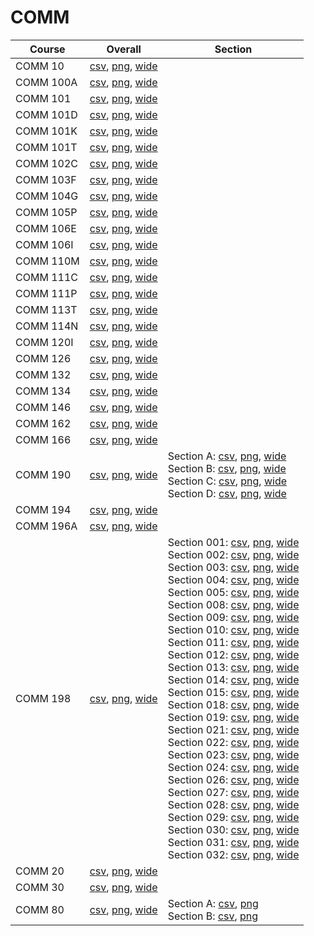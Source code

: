 # COMM

| Course | Overall | Section |
| ------ | ------- | ------- |
| COMM 10 | [csv](https://github.com/UCSD-Historical-Enrollment-Data/2023Fall/blob/main/overall/COMM%2010.csv), [png](https://raw.githubusercontent.com/UCSD-Historical-Enrollment-Data/2023Fall/main/plot_overall/COMM%2010.png), [wide](https://raw.githubusercontent.com/UCSD-Historical-Enrollment-Data/2023Fall/main/plot_overall_wide/COMM%2010.png) |  |
| COMM 100A | [csv](https://github.com/UCSD-Historical-Enrollment-Data/2023Fall/blob/main/overall/COMM%20100A.csv), [png](https://raw.githubusercontent.com/UCSD-Historical-Enrollment-Data/2023Fall/main/plot_overall/COMM%20100A.png), [wide](https://raw.githubusercontent.com/UCSD-Historical-Enrollment-Data/2023Fall/main/plot_overall_wide/COMM%20100A.png) |  |
| COMM 101 | [csv](https://github.com/UCSD-Historical-Enrollment-Data/2023Fall/blob/main/overall/COMM%20101.csv), [png](https://raw.githubusercontent.com/UCSD-Historical-Enrollment-Data/2023Fall/main/plot_overall/COMM%20101.png), [wide](https://raw.githubusercontent.com/UCSD-Historical-Enrollment-Data/2023Fall/main/plot_overall_wide/COMM%20101.png) |  |
| COMM 101D | [csv](https://github.com/UCSD-Historical-Enrollment-Data/2023Fall/blob/main/overall/COMM%20101D.csv), [png](https://raw.githubusercontent.com/UCSD-Historical-Enrollment-Data/2023Fall/main/plot_overall/COMM%20101D.png), [wide](https://raw.githubusercontent.com/UCSD-Historical-Enrollment-Data/2023Fall/main/plot_overall_wide/COMM%20101D.png) |  |
| COMM 101K | [csv](https://github.com/UCSD-Historical-Enrollment-Data/2023Fall/blob/main/overall/COMM%20101K.csv), [png](https://raw.githubusercontent.com/UCSD-Historical-Enrollment-Data/2023Fall/main/plot_overall/COMM%20101K.png), [wide](https://raw.githubusercontent.com/UCSD-Historical-Enrollment-Data/2023Fall/main/plot_overall_wide/COMM%20101K.png) |  |
| COMM 101T | [csv](https://github.com/UCSD-Historical-Enrollment-Data/2023Fall/blob/main/overall/COMM%20101T.csv), [png](https://raw.githubusercontent.com/UCSD-Historical-Enrollment-Data/2023Fall/main/plot_overall/COMM%20101T.png), [wide](https://raw.githubusercontent.com/UCSD-Historical-Enrollment-Data/2023Fall/main/plot_overall_wide/COMM%20101T.png) |  |
| COMM 102C | [csv](https://github.com/UCSD-Historical-Enrollment-Data/2023Fall/blob/main/overall/COMM%20102C.csv), [png](https://raw.githubusercontent.com/UCSD-Historical-Enrollment-Data/2023Fall/main/plot_overall/COMM%20102C.png), [wide](https://raw.githubusercontent.com/UCSD-Historical-Enrollment-Data/2023Fall/main/plot_overall_wide/COMM%20102C.png) |  |
| COMM 103F | [csv](https://github.com/UCSD-Historical-Enrollment-Data/2023Fall/blob/main/overall/COMM%20103F.csv), [png](https://raw.githubusercontent.com/UCSD-Historical-Enrollment-Data/2023Fall/main/plot_overall/COMM%20103F.png), [wide](https://raw.githubusercontent.com/UCSD-Historical-Enrollment-Data/2023Fall/main/plot_overall_wide/COMM%20103F.png) |  |
| COMM 104G | [csv](https://github.com/UCSD-Historical-Enrollment-Data/2023Fall/blob/main/overall/COMM%20104G.csv), [png](https://raw.githubusercontent.com/UCSD-Historical-Enrollment-Data/2023Fall/main/plot_overall/COMM%20104G.png), [wide](https://raw.githubusercontent.com/UCSD-Historical-Enrollment-Data/2023Fall/main/plot_overall_wide/COMM%20104G.png) |  |
| COMM 105P | [csv](https://github.com/UCSD-Historical-Enrollment-Data/2023Fall/blob/main/overall/COMM%20105P.csv), [png](https://raw.githubusercontent.com/UCSD-Historical-Enrollment-Data/2023Fall/main/plot_overall/COMM%20105P.png), [wide](https://raw.githubusercontent.com/UCSD-Historical-Enrollment-Data/2023Fall/main/plot_overall_wide/COMM%20105P.png) |  |
| COMM 106E | [csv](https://github.com/UCSD-Historical-Enrollment-Data/2023Fall/blob/main/overall/COMM%20106E.csv), [png](https://raw.githubusercontent.com/UCSD-Historical-Enrollment-Data/2023Fall/main/plot_overall/COMM%20106E.png), [wide](https://raw.githubusercontent.com/UCSD-Historical-Enrollment-Data/2023Fall/main/plot_overall_wide/COMM%20106E.png) |  |
| COMM 106I | [csv](https://github.com/UCSD-Historical-Enrollment-Data/2023Fall/blob/main/overall/COMM%20106I.csv), [png](https://raw.githubusercontent.com/UCSD-Historical-Enrollment-Data/2023Fall/main/plot_overall/COMM%20106I.png), [wide](https://raw.githubusercontent.com/UCSD-Historical-Enrollment-Data/2023Fall/main/plot_overall_wide/COMM%20106I.png) |  |
| COMM 110M | [csv](https://github.com/UCSD-Historical-Enrollment-Data/2023Fall/blob/main/overall/COMM%20110M.csv), [png](https://raw.githubusercontent.com/UCSD-Historical-Enrollment-Data/2023Fall/main/plot_overall/COMM%20110M.png), [wide](https://raw.githubusercontent.com/UCSD-Historical-Enrollment-Data/2023Fall/main/plot_overall_wide/COMM%20110M.png) |  |
| COMM 111C | [csv](https://github.com/UCSD-Historical-Enrollment-Data/2023Fall/blob/main/overall/COMM%20111C.csv), [png](https://raw.githubusercontent.com/UCSD-Historical-Enrollment-Data/2023Fall/main/plot_overall/COMM%20111C.png), [wide](https://raw.githubusercontent.com/UCSD-Historical-Enrollment-Data/2023Fall/main/plot_overall_wide/COMM%20111C.png) |  |
| COMM 111P | [csv](https://github.com/UCSD-Historical-Enrollment-Data/2023Fall/blob/main/overall/COMM%20111P.csv), [png](https://raw.githubusercontent.com/UCSD-Historical-Enrollment-Data/2023Fall/main/plot_overall/COMM%20111P.png), [wide](https://raw.githubusercontent.com/UCSD-Historical-Enrollment-Data/2023Fall/main/plot_overall_wide/COMM%20111P.png) |  |
| COMM 113T | [csv](https://github.com/UCSD-Historical-Enrollment-Data/2023Fall/blob/main/overall/COMM%20113T.csv), [png](https://raw.githubusercontent.com/UCSD-Historical-Enrollment-Data/2023Fall/main/plot_overall/COMM%20113T.png), [wide](https://raw.githubusercontent.com/UCSD-Historical-Enrollment-Data/2023Fall/main/plot_overall_wide/COMM%20113T.png) |  |
| COMM 114N | [csv](https://github.com/UCSD-Historical-Enrollment-Data/2023Fall/blob/main/overall/COMM%20114N.csv), [png](https://raw.githubusercontent.com/UCSD-Historical-Enrollment-Data/2023Fall/main/plot_overall/COMM%20114N.png), [wide](https://raw.githubusercontent.com/UCSD-Historical-Enrollment-Data/2023Fall/main/plot_overall_wide/COMM%20114N.png) |  |
| COMM 120I | [csv](https://github.com/UCSD-Historical-Enrollment-Data/2023Fall/blob/main/overall/COMM%20120I.csv), [png](https://raw.githubusercontent.com/UCSD-Historical-Enrollment-Data/2023Fall/main/plot_overall/COMM%20120I.png), [wide](https://raw.githubusercontent.com/UCSD-Historical-Enrollment-Data/2023Fall/main/plot_overall_wide/COMM%20120I.png) |  |
| COMM 126 | [csv](https://github.com/UCSD-Historical-Enrollment-Data/2023Fall/blob/main/overall/COMM%20126.csv), [png](https://raw.githubusercontent.com/UCSD-Historical-Enrollment-Data/2023Fall/main/plot_overall/COMM%20126.png), [wide](https://raw.githubusercontent.com/UCSD-Historical-Enrollment-Data/2023Fall/main/plot_overall_wide/COMM%20126.png) |  |
| COMM 132 | [csv](https://github.com/UCSD-Historical-Enrollment-Data/2023Fall/blob/main/overall/COMM%20132.csv), [png](https://raw.githubusercontent.com/UCSD-Historical-Enrollment-Data/2023Fall/main/plot_overall/COMM%20132.png), [wide](https://raw.githubusercontent.com/UCSD-Historical-Enrollment-Data/2023Fall/main/plot_overall_wide/COMM%20132.png) |  |
| COMM 134 | [csv](https://github.com/UCSD-Historical-Enrollment-Data/2023Fall/blob/main/overall/COMM%20134.csv), [png](https://raw.githubusercontent.com/UCSD-Historical-Enrollment-Data/2023Fall/main/plot_overall/COMM%20134.png), [wide](https://raw.githubusercontent.com/UCSD-Historical-Enrollment-Data/2023Fall/main/plot_overall_wide/COMM%20134.png) |  |
| COMM 146 | [csv](https://github.com/UCSD-Historical-Enrollment-Data/2023Fall/blob/main/overall/COMM%20146.csv), [png](https://raw.githubusercontent.com/UCSD-Historical-Enrollment-Data/2023Fall/main/plot_overall/COMM%20146.png), [wide](https://raw.githubusercontent.com/UCSD-Historical-Enrollment-Data/2023Fall/main/plot_overall_wide/COMM%20146.png) |  |
| COMM 162 | [csv](https://github.com/UCSD-Historical-Enrollment-Data/2023Fall/blob/main/overall/COMM%20162.csv), [png](https://raw.githubusercontent.com/UCSD-Historical-Enrollment-Data/2023Fall/main/plot_overall/COMM%20162.png), [wide](https://raw.githubusercontent.com/UCSD-Historical-Enrollment-Data/2023Fall/main/plot_overall_wide/COMM%20162.png) |  |
| COMM 166 | [csv](https://github.com/UCSD-Historical-Enrollment-Data/2023Fall/blob/main/overall/COMM%20166.csv), [png](https://raw.githubusercontent.com/UCSD-Historical-Enrollment-Data/2023Fall/main/plot_overall/COMM%20166.png), [wide](https://raw.githubusercontent.com/UCSD-Historical-Enrollment-Data/2023Fall/main/plot_overall_wide/COMM%20166.png) |  |
| COMM 190 | [csv](https://github.com/UCSD-Historical-Enrollment-Data/2023Fall/blob/main/overall/COMM%20190.csv), [png](https://raw.githubusercontent.com/UCSD-Historical-Enrollment-Data/2023Fall/main/plot_overall/COMM%20190.png), [wide](https://raw.githubusercontent.com/UCSD-Historical-Enrollment-Data/2023Fall/main/plot_overall_wide/COMM%20190.png) | Section A: [csv](https://github.com/UCSD-Historical-Enrollment-Data/2023Fall/blob/main/section/COMM%20190_A.csv), [png](https://raw.githubusercontent.com/UCSD-Historical-Enrollment-Data/2023Fall/main/plot_section/COMM%20190_A.png), [wide](https://raw.githubusercontent.com/UCSD-Historical-Enrollment-Data/2023Fall/main/plot_section_wide/COMM%20190_A.png)<br>Section B: [csv](https://github.com/UCSD-Historical-Enrollment-Data/2023Fall/blob/main/section/COMM%20190_B.csv), [png](https://raw.githubusercontent.com/UCSD-Historical-Enrollment-Data/2023Fall/main/plot_section/COMM%20190_B.png), [wide](https://raw.githubusercontent.com/UCSD-Historical-Enrollment-Data/2023Fall/main/plot_section_wide/COMM%20190_B.png)<br>Section C: [csv](https://github.com/UCSD-Historical-Enrollment-Data/2023Fall/blob/main/section/COMM%20190_C.csv), [png](https://raw.githubusercontent.com/UCSD-Historical-Enrollment-Data/2023Fall/main/plot_section/COMM%20190_C.png), [wide](https://raw.githubusercontent.com/UCSD-Historical-Enrollment-Data/2023Fall/main/plot_section_wide/COMM%20190_C.png)<br>Section D: [csv](https://github.com/UCSD-Historical-Enrollment-Data/2023Fall/blob/main/section/COMM%20190_D.csv), [png](https://raw.githubusercontent.com/UCSD-Historical-Enrollment-Data/2023Fall/main/plot_section/COMM%20190_D.png), [wide](https://raw.githubusercontent.com/UCSD-Historical-Enrollment-Data/2023Fall/main/plot_section_wide/COMM%20190_D.png) |
| COMM 194 | [csv](https://github.com/UCSD-Historical-Enrollment-Data/2023Fall/blob/main/overall/COMM%20194.csv), [png](https://raw.githubusercontent.com/UCSD-Historical-Enrollment-Data/2023Fall/main/plot_overall/COMM%20194.png), [wide](https://raw.githubusercontent.com/UCSD-Historical-Enrollment-Data/2023Fall/main/plot_overall_wide/COMM%20194.png) |  |
| COMM 196A | [csv](https://github.com/UCSD-Historical-Enrollment-Data/2023Fall/blob/main/overall/COMM%20196A.csv), [png](https://raw.githubusercontent.com/UCSD-Historical-Enrollment-Data/2023Fall/main/plot_overall/COMM%20196A.png), [wide](https://raw.githubusercontent.com/UCSD-Historical-Enrollment-Data/2023Fall/main/plot_overall_wide/COMM%20196A.png) |  |
| COMM 198 | [csv](https://github.com/UCSD-Historical-Enrollment-Data/2023Fall/blob/main/overall/COMM%20198.csv), [png](https://raw.githubusercontent.com/UCSD-Historical-Enrollment-Data/2023Fall/main/plot_overall/COMM%20198.png), [wide](https://raw.githubusercontent.com/UCSD-Historical-Enrollment-Data/2023Fall/main/plot_overall_wide/COMM%20198.png) | Section 001: [csv](https://github.com/UCSD-Historical-Enrollment-Data/2023Fall/blob/main/section/COMM%20198_001.csv), [png](https://raw.githubusercontent.com/UCSD-Historical-Enrollment-Data/2023Fall/main/plot_section/COMM%20198_001.png), [wide](https://raw.githubusercontent.com/UCSD-Historical-Enrollment-Data/2023Fall/main/plot_section_wide/COMM%20198_001.png)<br>Section 002: [csv](https://github.com/UCSD-Historical-Enrollment-Data/2023Fall/blob/main/section/COMM%20198_002.csv), [png](https://raw.githubusercontent.com/UCSD-Historical-Enrollment-Data/2023Fall/main/plot_section/COMM%20198_002.png), [wide](https://raw.githubusercontent.com/UCSD-Historical-Enrollment-Data/2023Fall/main/plot_section_wide/COMM%20198_002.png)<br>Section 003: [csv](https://github.com/UCSD-Historical-Enrollment-Data/2023Fall/blob/main/section/COMM%20198_003.csv), [png](https://raw.githubusercontent.com/UCSD-Historical-Enrollment-Data/2023Fall/main/plot_section/COMM%20198_003.png), [wide](https://raw.githubusercontent.com/UCSD-Historical-Enrollment-Data/2023Fall/main/plot_section_wide/COMM%20198_003.png)<br>Section 004: [csv](https://github.com/UCSD-Historical-Enrollment-Data/2023Fall/blob/main/section/COMM%20198_004.csv), [png](https://raw.githubusercontent.com/UCSD-Historical-Enrollment-Data/2023Fall/main/plot_section/COMM%20198_004.png), [wide](https://raw.githubusercontent.com/UCSD-Historical-Enrollment-Data/2023Fall/main/plot_section_wide/COMM%20198_004.png)<br>Section 005: [csv](https://github.com/UCSD-Historical-Enrollment-Data/2023Fall/blob/main/section/COMM%20198_005.csv), [png](https://raw.githubusercontent.com/UCSD-Historical-Enrollment-Data/2023Fall/main/plot_section/COMM%20198_005.png), [wide](https://raw.githubusercontent.com/UCSD-Historical-Enrollment-Data/2023Fall/main/plot_section_wide/COMM%20198_005.png)<br>Section 008: [csv](https://github.com/UCSD-Historical-Enrollment-Data/2023Fall/blob/main/section/COMM%20198_008.csv), [png](https://raw.githubusercontent.com/UCSD-Historical-Enrollment-Data/2023Fall/main/plot_section/COMM%20198_008.png), [wide](https://raw.githubusercontent.com/UCSD-Historical-Enrollment-Data/2023Fall/main/plot_section_wide/COMM%20198_008.png)<br>Section 009: [csv](https://github.com/UCSD-Historical-Enrollment-Data/2023Fall/blob/main/section/COMM%20198_009.csv), [png](https://raw.githubusercontent.com/UCSD-Historical-Enrollment-Data/2023Fall/main/plot_section/COMM%20198_009.png), [wide](https://raw.githubusercontent.com/UCSD-Historical-Enrollment-Data/2023Fall/main/plot_section_wide/COMM%20198_009.png)<br>Section 010: [csv](https://github.com/UCSD-Historical-Enrollment-Data/2023Fall/blob/main/section/COMM%20198_010.csv), [png](https://raw.githubusercontent.com/UCSD-Historical-Enrollment-Data/2023Fall/main/plot_section/COMM%20198_010.png), [wide](https://raw.githubusercontent.com/UCSD-Historical-Enrollment-Data/2023Fall/main/plot_section_wide/COMM%20198_010.png)<br>Section 011: [csv](https://github.com/UCSD-Historical-Enrollment-Data/2023Fall/blob/main/section/COMM%20198_011.csv), [png](https://raw.githubusercontent.com/UCSD-Historical-Enrollment-Data/2023Fall/main/plot_section/COMM%20198_011.png), [wide](https://raw.githubusercontent.com/UCSD-Historical-Enrollment-Data/2023Fall/main/plot_section_wide/COMM%20198_011.png)<br>Section 012: [csv](https://github.com/UCSD-Historical-Enrollment-Data/2023Fall/blob/main/section/COMM%20198_012.csv), [png](https://raw.githubusercontent.com/UCSD-Historical-Enrollment-Data/2023Fall/main/plot_section/COMM%20198_012.png), [wide](https://raw.githubusercontent.com/UCSD-Historical-Enrollment-Data/2023Fall/main/plot_section_wide/COMM%20198_012.png)<br>Section 013: [csv](https://github.com/UCSD-Historical-Enrollment-Data/2023Fall/blob/main/section/COMM%20198_013.csv), [png](https://raw.githubusercontent.com/UCSD-Historical-Enrollment-Data/2023Fall/main/plot_section/COMM%20198_013.png), [wide](https://raw.githubusercontent.com/UCSD-Historical-Enrollment-Data/2023Fall/main/plot_section_wide/COMM%20198_013.png)<br>Section 014: [csv](https://github.com/UCSD-Historical-Enrollment-Data/2023Fall/blob/main/section/COMM%20198_014.csv), [png](https://raw.githubusercontent.com/UCSD-Historical-Enrollment-Data/2023Fall/main/plot_section/COMM%20198_014.png), [wide](https://raw.githubusercontent.com/UCSD-Historical-Enrollment-Data/2023Fall/main/plot_section_wide/COMM%20198_014.png)<br>Section 015: [csv](https://github.com/UCSD-Historical-Enrollment-Data/2023Fall/blob/main/section/COMM%20198_015.csv), [png](https://raw.githubusercontent.com/UCSD-Historical-Enrollment-Data/2023Fall/main/plot_section/COMM%20198_015.png), [wide](https://raw.githubusercontent.com/UCSD-Historical-Enrollment-Data/2023Fall/main/plot_section_wide/COMM%20198_015.png)<br>Section 018: [csv](https://github.com/UCSD-Historical-Enrollment-Data/2023Fall/blob/main/section/COMM%20198_018.csv), [png](https://raw.githubusercontent.com/UCSD-Historical-Enrollment-Data/2023Fall/main/plot_section/COMM%20198_018.png), [wide](https://raw.githubusercontent.com/UCSD-Historical-Enrollment-Data/2023Fall/main/plot_section_wide/COMM%20198_018.png)<br>Section 019: [csv](https://github.com/UCSD-Historical-Enrollment-Data/2023Fall/blob/main/section/COMM%20198_019.csv), [png](https://raw.githubusercontent.com/UCSD-Historical-Enrollment-Data/2023Fall/main/plot_section/COMM%20198_019.png), [wide](https://raw.githubusercontent.com/UCSD-Historical-Enrollment-Data/2023Fall/main/plot_section_wide/COMM%20198_019.png)<br>Section 021: [csv](https://github.com/UCSD-Historical-Enrollment-Data/2023Fall/blob/main/section/COMM%20198_021.csv), [png](https://raw.githubusercontent.com/UCSD-Historical-Enrollment-Data/2023Fall/main/plot_section/COMM%20198_021.png), [wide](https://raw.githubusercontent.com/UCSD-Historical-Enrollment-Data/2023Fall/main/plot_section_wide/COMM%20198_021.png)<br>Section 022: [csv](https://github.com/UCSD-Historical-Enrollment-Data/2023Fall/blob/main/section/COMM%20198_022.csv), [png](https://raw.githubusercontent.com/UCSD-Historical-Enrollment-Data/2023Fall/main/plot_section/COMM%20198_022.png), [wide](https://raw.githubusercontent.com/UCSD-Historical-Enrollment-Data/2023Fall/main/plot_section_wide/COMM%20198_022.png)<br>Section 023: [csv](https://github.com/UCSD-Historical-Enrollment-Data/2023Fall/blob/main/section/COMM%20198_023.csv), [png](https://raw.githubusercontent.com/UCSD-Historical-Enrollment-Data/2023Fall/main/plot_section/COMM%20198_023.png), [wide](https://raw.githubusercontent.com/UCSD-Historical-Enrollment-Data/2023Fall/main/plot_section_wide/COMM%20198_023.png)<br>Section 024: [csv](https://github.com/UCSD-Historical-Enrollment-Data/2023Fall/blob/main/section/COMM%20198_024.csv), [png](https://raw.githubusercontent.com/UCSD-Historical-Enrollment-Data/2023Fall/main/plot_section/COMM%20198_024.png), [wide](https://raw.githubusercontent.com/UCSD-Historical-Enrollment-Data/2023Fall/main/plot_section_wide/COMM%20198_024.png)<br>Section 026: [csv](https://github.com/UCSD-Historical-Enrollment-Data/2023Fall/blob/main/section/COMM%20198_026.csv), [png](https://raw.githubusercontent.com/UCSD-Historical-Enrollment-Data/2023Fall/main/plot_section/COMM%20198_026.png), [wide](https://raw.githubusercontent.com/UCSD-Historical-Enrollment-Data/2023Fall/main/plot_section_wide/COMM%20198_026.png)<br>Section 027: [csv](https://github.com/UCSD-Historical-Enrollment-Data/2023Fall/blob/main/section/COMM%20198_027.csv), [png](https://raw.githubusercontent.com/UCSD-Historical-Enrollment-Data/2023Fall/main/plot_section/COMM%20198_027.png), [wide](https://raw.githubusercontent.com/UCSD-Historical-Enrollment-Data/2023Fall/main/plot_section_wide/COMM%20198_027.png)<br>Section 028: [csv](https://github.com/UCSD-Historical-Enrollment-Data/2023Fall/blob/main/section/COMM%20198_028.csv), [png](https://raw.githubusercontent.com/UCSD-Historical-Enrollment-Data/2023Fall/main/plot_section/COMM%20198_028.png), [wide](https://raw.githubusercontent.com/UCSD-Historical-Enrollment-Data/2023Fall/main/plot_section_wide/COMM%20198_028.png)<br>Section 029: [csv](https://github.com/UCSD-Historical-Enrollment-Data/2023Fall/blob/main/section/COMM%20198_029.csv), [png](https://raw.githubusercontent.com/UCSD-Historical-Enrollment-Data/2023Fall/main/plot_section/COMM%20198_029.png), [wide](https://raw.githubusercontent.com/UCSD-Historical-Enrollment-Data/2023Fall/main/plot_section_wide/COMM%20198_029.png)<br>Section 030: [csv](https://github.com/UCSD-Historical-Enrollment-Data/2023Fall/blob/main/section/COMM%20198_030.csv), [png](https://raw.githubusercontent.com/UCSD-Historical-Enrollment-Data/2023Fall/main/plot_section/COMM%20198_030.png), [wide](https://raw.githubusercontent.com/UCSD-Historical-Enrollment-Data/2023Fall/main/plot_section_wide/COMM%20198_030.png)<br>Section 031: [csv](https://github.com/UCSD-Historical-Enrollment-Data/2023Fall/blob/main/section/COMM%20198_031.csv), [png](https://raw.githubusercontent.com/UCSD-Historical-Enrollment-Data/2023Fall/main/plot_section/COMM%20198_031.png), [wide](https://raw.githubusercontent.com/UCSD-Historical-Enrollment-Data/2023Fall/main/plot_section_wide/COMM%20198_031.png)<br>Section 032: [csv](https://github.com/UCSD-Historical-Enrollment-Data/2023Fall/blob/main/section/COMM%20198_032.csv), [png](https://raw.githubusercontent.com/UCSD-Historical-Enrollment-Data/2023Fall/main/plot_section/COMM%20198_032.png), [wide](https://raw.githubusercontent.com/UCSD-Historical-Enrollment-Data/2023Fall/main/plot_section_wide/COMM%20198_032.png) |
| COMM 20 | [csv](https://github.com/UCSD-Historical-Enrollment-Data/2023Fall/blob/main/overall/COMM%2020.csv), [png](https://raw.githubusercontent.com/UCSD-Historical-Enrollment-Data/2023Fall/main/plot_overall/COMM%2020.png), [wide](https://raw.githubusercontent.com/UCSD-Historical-Enrollment-Data/2023Fall/main/plot_overall_wide/COMM%2020.png) |  |
| COMM 30 | [csv](https://github.com/UCSD-Historical-Enrollment-Data/2023Fall/blob/main/overall/COMM%2030.csv), [png](https://raw.githubusercontent.com/UCSD-Historical-Enrollment-Data/2023Fall/main/plot_overall/COMM%2030.png), [wide](https://raw.githubusercontent.com/UCSD-Historical-Enrollment-Data/2023Fall/main/plot_overall_wide/COMM%2030.png) |  |
| COMM 80 | [csv](https://github.com/UCSD-Historical-Enrollment-Data/2023Fall/blob/main/overall/COMM%2080.csv), [png](https://raw.githubusercontent.com/UCSD-Historical-Enrollment-Data/2023Fall/main/plot_overall/COMM%2080.png), [wide](https://raw.githubusercontent.com/UCSD-Historical-Enrollment-Data/2023Fall/main/plot_overall_wide/COMM%2080.png) | Section A: [csv](https://github.com/UCSD-Historical-Enrollment-Data/2023Fall/blob/main/section/COMM%2080_A.csv), [png](https://raw.githubusercontent.com/UCSD-Historical-Enrollment-Data/2023Fall/main/plot_section/COMM%2080_A.png)<br>Section B: [csv](https://github.com/UCSD-Historical-Enrollment-Data/2023Fall/blob/main/section/COMM%2080_B.csv), [png](https://raw.githubusercontent.com/UCSD-Historical-Enrollment-Data/2023Fall/main/plot_section/COMM%2080_B.png) |

